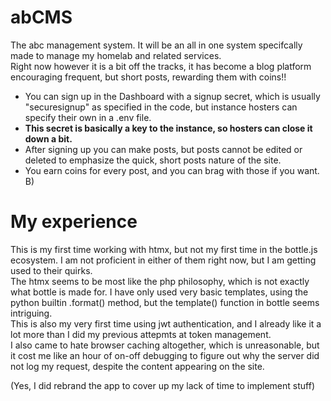 # abCMS
The abc management system. It will be an all in one system specifcally made to manage my homelab and related services.  
Right now however it is a bit off the tracks, it has become a blog platform encouraging frequent, but short posts, rewarding them with coins!!  

- You can sign up in the Dashboard with a signup secret, which is usually "securesignup" as specified in the code, but instance hosters can specify their own in a .env file.  
- **This secret is basically a key to the instance, so hosters can close it down a bit.**  
- After signing up you can make posts, but posts cannot be edited or deleted to emphasize the quick, short posts nature of the site.  
- You earn coins for every post, and you can brag with those if you want. B)


# My experience  
This is my first time working with htmx, but not my first time in the bottle.js ecosystem. I am not proficient in either of them right now, but I am getting used to their quirks.  
The htmx seems to be most like the php philosophy, which is not exactly what bottle is made for. I have only used very basic templates, using the python builtin .format() method, but the template() function in bottle seems intriguing.  
This is also my very first time using jwt authentication, and I already like it a lot more than I did my previous attepmts at token management.  
I also came to hate browser caching altogether, which is unreasonable, but it cost me like an hour of on-off debugging to figure out why the server did not log my request, despite the content appearing on the site.  

(Yes, I did rebrand the app to cover up my lack of time to implement stuff)
